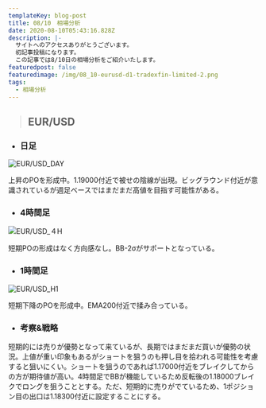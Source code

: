 ```yaml
---
templateKey: blog-post
title: 08/10　相場分析
date: 2020-08-10T05:43:16.828Z
description: |-
  サイトへのアクセスありがとうございます。
  初記事投稿になります。
  この記事では8/10日の相場分析をご紹介いたします。
featuredpost: false
featuredimage: /img/08_10-eurusd-d1-tradexfin-limited-2.png
tags:
  - 相場分析
---
```

> ## EUR/USD

* ### 日足

![EUR/USD_DAY](/img/08_10-eurusd-d1-tradexfin-limited-2.png "EUR/USD_DAY")

上昇のPOを形成中。1.19000付近で被せの陰線が出現。ビッグラウンド付近が意識されているが週足ベースではまだまだ高値を目指す可能性がある。



* ### 4時間足

![EUR/USD_４H](/img/08_10-eurusd-h4-tradexfin-limited.png "EUR/USD_４H")

短期POの形成はなく方向感なし。BB-2σがサポートとなっている。



* ### 1時間足

![EUR/USD_H1](/img/08_10-eurusd-h1-tradexfin-limited.png "EUR/USD_H1")

短期下降のPOを形成中。EMA200付近で揉み合っている。



* ### 考察&戦略

短期的には売りが優勢となって来ているが、長期ではまだまだ買いが優勢の状況。上値が重い印象もあるがショートを狙うのも押し目を拾われる可能性を考慮すると狙いにくい。ショートを狙うのであれば1.17000付近をブレイクしてからの方が期待値が高い。4時間足でBBが機能しているため反転後の1.18000ブレイクでロングを狙うこととする。ただ、短期的に売りがでているため、1ポジション目の出口は1.18300付近に設定することにする。